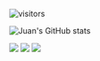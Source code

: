 

![visitors](https://visitor-badge.glitch.me/badge?page_id=juanrios15.visitors1)

![Juan's GitHub stats](https://github-readme-stats.vercel.app/api?username=juanrios15&show_icons=true&theme=merko)


![](https://img.shields.io/badge/Code-Python-informational?style=flat&logo=python&logoColor=white&color=blue)
![](https://img.shields.io/badge/Code-JS-informational?style=flat&logo=javascript&logoColor=white&color=yellow)
![](https://img.shields.io/badge/Code-Django-informational?style=flat&logo=django&logoColor=white&color=green)

